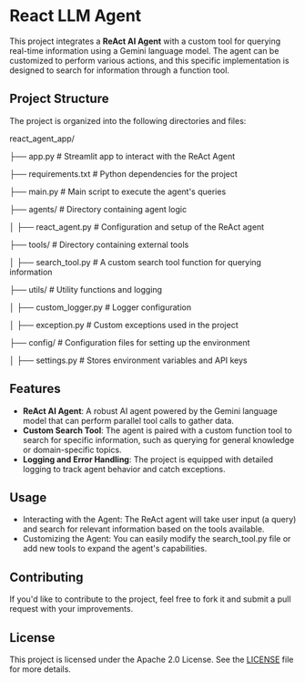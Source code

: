 # React LLM Agent

This project integrates a **ReAct AI Agent** with a custom tool for querying real-time information using a Gemini language model. The agent can be customized to perform various actions, and this specific implementation is designed to search for information through a function tool.

## Project Structure

The project is organized into the following directories and files:

react_agent_app/ 

├── app.py # Streamlit app to interact with the ReAct Agent 

├── requirements.txt # Python dependencies for the project 

├── main.py # Main script to execute the agent's queries 

├── agents/ # Directory containing agent logic 

│ ├── react_agent.py # Configuration and setup of the ReAct agent 

├── tools/ # Directory containing external tools 

│ ├── search_tool.py # A custom search tool function for querying information 

├── utils/ # Utility functions and logging 

│ ├── custom_logger.py # Logger configuration 

│ ├── exception.py # Custom exceptions used in the project 

├── config/ # Configuration files for setting up the environment 

│ ├── settings.py # Stores environment variables and API keys



## Features

- **ReAct AI Agent**: A robust AI agent powered by the Gemini language model that can perform parallel tool calls to gather data.
- **Custom Search Tool**: The agent is paired with a custom function tool to search for specific information, such as querying for general knowledge or domain-specific topics.
- **Logging and Error Handling**: The project is equipped with detailed logging to track agent behavior and catch exceptions.


## Usage
   - Interacting with the Agent: The ReAct agent will take user input (a query) and search for relevant information based on the tools available.
   - Customizing the Agent: You can easily modify the search_tool.py file or add new tools to expand the agent's capabilities.

     
## Contributing

If you'd like to contribute to the project, feel free to fork it and submit a pull request with your improvements.

## License

This project is licensed under the Apache 2.0 License. See the [LICENSE](./LICENSE) file for more details.





